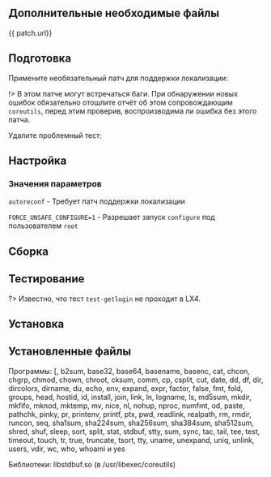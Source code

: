 <pkg :name="'coreutils'" instsize showsbu2></pkg>

## Дополнительные необходимые файлы

<a :href="patch.url">{{ patch.url}}</a>

## Подготовка

Примените необязательный патч для поддержки локализации:
<package-script :package="'coreutils'" :type="'patch'"></package-script>

!> В этом патче могут встречаться баги. При обнаружении новых ошибок обязательно отошлите отчёт об этом сопровождающим `coreutils`, перед этим проверив, воспроизводима ли ошибка без этого патча.

Удалите проблемный тест:

<package-script :package="'coreutils'" :type="'prepare'"></package-script>

## Настройка

<package-script :package="'coreutils'" :type="'configure'"></package-script>

### Значения параметров

`autoreconf` - Требует патч поддержки локализации

`FORCE_UNSAFE_CONFIGURE=1` - Разрешает запуск `configure` под пользователем `root`

## Сборка

<package-script :package="'coreutils'" :type="'build'"></package-script>

## Тестирование

<package-script :package="'coreutils'" :type="'test'"></package-script>

?> Известно, что тест `test-getlogin` не проходит в LX4.

## Установка

<package-script :package="'coreutils'" :type="'install'"></package-script>

## Установленные файлы

Программы: [, b2sum, base32, base64, basename, basenc, cat, chcon, chgrp, chmod, chown, chroot, cksum, comm, cp, csplit, cut, date, dd, df, dir, dircolors, dirname, du, echo, env, expand, expr, factor, false, fmt, fold, groups, head, hostid, id, install, join, link, ln, logname, ls, md5sum, mkdir, mkfifo, mknod, mktemp, mv, nice, nl, nohup, nproc, numfmt, od, paste, pathchk, pinky, pr, printenv, printf, ptx, pwd, readlink, realpath, rm, rmdir, runcon, seq, sha1sum, sha224sum, sha256sum, sha384sum, sha512sum, shred, shuf, sleep, sort, split, stat, stdbuf, stty, sum, sync, tac, tail, tee, test, timeout, touch, tr, true, truncate, tsort, tty, uname, unexpand, uniq, unlink, users, vdir, wc, who, whoami и yes

Библиотеки: libstdbuf.so (в /usr/libexec/coreutils)

<script>
		new Vue({
		el: '#main',
		data: { patch: {} },
		mounted: function () {
				this.getPatch();
		},
		methods: {
			getPatch: function() {
					getPackage('coreutils-patch')
					.then(response => this.patch = response);
			},
		}
  })
</script>
